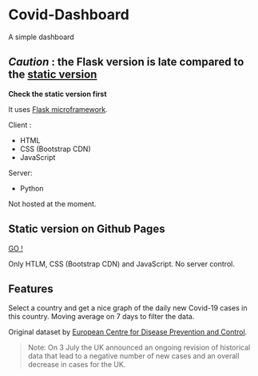 # Covid-Dashboard
A simple dashboard

## *Caution* : the Flask version is late compared to the [static version](https://krusty-is-cool.github.io/Covid-Dashboard/)
**Check the static version first**

It uses [Flask microframework](https://flask.palletsprojects.com/en/1.1.x/).

Client :
- HTML
- CSS (Bootstrap CDN)
- JavaScript

Server:
- Python

Not hosted at the moment.

## Static version on Github Pages

[GO !](https://krusty-is-cool.github.io/Covid-Dashboard/)

Only HTLM, CSS (Bootstrap CDN) and JavaScript. No server control.

## Features

Select a country and get a nice graph of the daily new Covid-19 cases in this country. Moving average on 7 days to filter the data.

Original dataset by [European Centre for Disease Prevention and Control](https://www.ecdc.europa.eu/en/publications-data/download-todays-data-geographic-distribution-covid-19-cases-worldwide).

> Note: On 3 July the  UK announced an ongoing revision of historical data that lead to a negative number of new cases and an overall decrease in cases for the UK.

